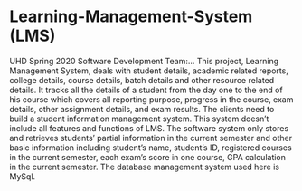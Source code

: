 # Learning-Management-System (LMS)
UHD Spring 2020 Software Development Team:... 
This project, Learning Management System, deals with student details, academic related reports, college details, course details, batch details and other resource related details. It tracks all the details of a student from the day one to the end of his course which covers all reporting purpose, progress in the course, exam details, other assignment details, and exam results. 
The clients need to build a student information management system. This system doesn’t include all features and functions of LMS. The software system only stores and retrieves students’ partial information in the current semester and other basic information including student’s name, student’s ID, registered courses in the current semester, each exam’s score in one course, GPA calculation in the current semester. 
The database management system used here is MySql.
